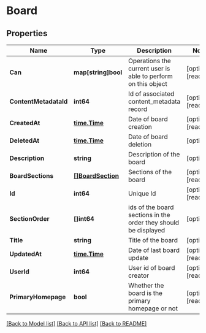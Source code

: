 # Board

## Properties

Name | Type | Description | Notes
------------ | ------------- | ------------- | -------------
**Can** | **map[string]bool** | Operations the current user is able to perform on this object | [optional] [readonly] 
**ContentMetadataId** | **int64** | Id of associated content_metadata record | [optional] [readonly] 
**CreatedAt** | [**time.Time**](time.Time.md) | Date of board creation | [optional] [readonly] 
**DeletedAt** | [**time.Time**](time.Time.md) | Date of board deletion | [optional] 
**Description** | **string** | Description of the board | [optional] 
**BoardSections** | [**[]BoardSection**](BoardSection.md) | Sections of the board | [optional] [readonly] 
**Id** | **int64** | Unique Id | [optional] [readonly] 
**SectionOrder** | **[]int64** | ids of the board sections in the order they should be displayed | [optional] 
**Title** | **string** | Title of the board | [optional] 
**UpdatedAt** | [**time.Time**](time.Time.md) | Date of last board update | [optional] [readonly] 
**UserId** | **int64** | User id of board creator | [optional] [readonly] 
**PrimaryHomepage** | **bool** | Whether the board is the primary homepage or not | [optional] [readonly] 

[[Back to Model list]](../README.md#documentation-for-models) [[Back to API list]](../README.md#documentation-for-api-endpoints) [[Back to README]](../README.md)


